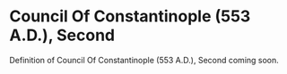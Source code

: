 # Council Of Constantinople (553 A.D.), Second
Definition of Council Of Constantinople (553 A.D.), Second coming soon.
